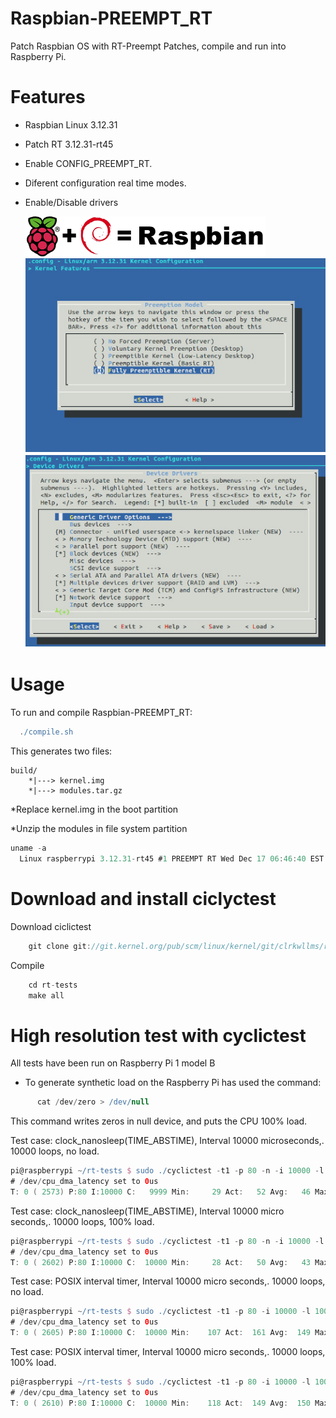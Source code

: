 Raspbian-PREEMPT_RT
=================
Patch Raspbian OS with RT-Preempt Patches, compile and run into Raspberry Pi.

Features
========
* Raspbian Linux 3.12.31

* Patch RT 3.12.31-rt45

* Enable CONFIG_PREEMPT_RT.

* Diferent configuration real time modes.

* Enable/Disable drivers
  
  ![Config RT](screenshots/raspbian_logo.png)
  ![Config RT](screenshots/rt-config.jpg)
  ![Config drivers](screenshots/drivers.jpg)


Usage
=====
To run and compile Raspbian-PREEMPT_RT:

```groovy
  ./compile.sh
```
This generates two files:
  
    build/
        *|---> kernel.img   
        *|---> modules.tar.gz
        
  *Replace kernel.img in the boot partition
  
  *Unzip the modules in file system partition

```groovy
uname -a 
  Linux raspberrypi 3.12.31-rt45 #1 PREEMPT RT Wed Dec 17 06:46:40 EST 2014 armv6l GNU/Linux
```
# Download and install ciclyctest

Download ciclictest
```groovy
    git clone git://git.kernel.org/pub/scm/linux/kernel/git/clrkwllms/rt-tests.git 
```
Compile
```groovy
    cd rt-tests
    make all
```

# High resolution test with cyclictest

All tests have been run on Raspberry Pi 1 model B

* To generate synthetic load on the Raspberry Pi has used the command: 
```groovy
      cat /dev/zero > /dev/null
```
  This command writes zeros in null device, and puts the CPU 100% load.

Test case: clock_nanosleep(TIME_ABSTIME), Interval 10000 microseconds,. 10000 loops, no load.
```groovy
pi@raspberrypi ~/rt-tests $ sudo ./cyclictest -t1 -p 80 -n -i 10000 -l 10000
# /dev/cpu_dma_latency set to 0us
T: 0 ( 2573) P:80 I:10000 C:   9999 Min:     29 Act:   52 Avg:   46 Max:      80

```
Test case: clock_nanosleep(TIME_ABSTIME), Interval 10000 micro seconds,. 10000 loops, 100% load.
```groovy
pi@raspberrypi ~/rt-tests $ sudo ./cyclictest -t1 -p 80 -n -i 10000 -l 10000
# /dev/cpu_dma_latency set to 0us
T: 0 ( 2602) P:80 I:10000 C:  10000 Min:     28 Act:   50 Avg:   43 Max:      82
```
Test case: POSIX interval timer, Interval 10000 micro seconds,. 10000 loops, no load.
```groovy
pi@raspberrypi ~/rt-tests $ sudo ./cyclictest -t1 -p 80 -i 10000 -l 10000
# /dev/cpu_dma_latency set to 0us
T: 0 ( 2605) P:80 I:10000 C:  10000 Min:    107 Act:  161 Avg:  149 Max:     588
```
Test case: POSIX interval timer, Interval 10000 micro seconds,. 10000 loops, 100% load.
```groovy
pi@raspberrypi ~/rt-tests $ sudo ./cyclictest -t1 -p 80 -i 10000 -l 10000
# /dev/cpu_dma_latency set to 0us
T: 0 ( 2610) P:80 I:10000 C:  10000 Min:    118 Act:  149 Avg:  150 Max:     490
```
